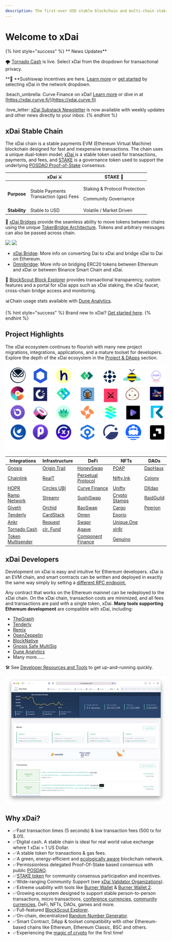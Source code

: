 ```yaml
---
description: The first-ever USD stable blockchain and multi-chain staking token
---
```


# Welcome to xDai

{% hint style="success" %}
** News Updates**

🌪 [Tornado Cash](https://app.tornado.cash) is live. Select xDai from the dropdown for transactional privacy.

**🍣 **Sushiswap incentives are here. [Learn more](about-xdai/project-spotlights/sushiswap.md) or [get started](https://app.sushi.com) by selecting xDai in the network dropdown.

:beach\_umbrella: Curve Finance on xDai! [Learn more](about-xdai/project-spotlights/curve-finance.md) or dive in at [https://xdai.curve.fi/](https://xdai.curve.fi)

:love\_letter: [xDai Substack Newsletter](https://xdai.substack.com) is now available with weekly updates and other news directly to your inbox.
{% endhint %}

## xDai Stable Chain

The xDai chain is a stable payments EVM (Ethereum Virtual Machine) blockchain designed for fast and inexpensive transactions. The chain uses a unique dual-token model; [xDai ](for-users/get-xdai-tokens/)is a stable token used for transactions, payments, and fees, and [STAKE](for-stakers/stake-token/) is a governance token used to support the underlying [POSDAO Proof-of-Stake](for-validators/posdao-whitepaper.md) consensus.

|               | xDai ⚔                                           | STAKE 🦸                                                             |
| ------------- | ------------------------------------------------ | -------------------------------------------------------------------- |
| **Purpose**   | <p>Stable Payments<br>Transaction (gas) Fees</p> | <p>Staking &#x26; Protocol Protection</p><p>Community Governance</p> |
| **Stability** | Stable to USD                                    | Volatile / Market Driven                                             |

🌉 [xDai Bridges](about-xdai/faqs/bridges-xdai-bridge-and-omnibridge.md) provide the seamless ability to move tokens between chains using the unique [TokenBridge Architecture](https://docs.tokenbridge.net). Tokens and arbitrary messages can also be passed across chain.

[![](.gitbook/assets/xDai-bridge.svg)](https://bridge.xdaichain.com) [![](.gitbook/assets/OmniBridge.svg)](https://omni.xdaichain.com/bridge)

* [xDai Bridge](for-users/bridges/converting-xdai-via-bridge/): More info on converting Dai to xDai and bridge xDai to Dai on Ethereum.
* [Omnibridge](for-users/bridges/omnibridge/): More info on bridging ERC20 tokens between Ethereum and xDai or between Binance Smart Chain and xDai.&#x20;

🔎 [BlockScout Block Explorer](https://blockscout.com/xdai/mainnet) provides transactional transparency, custom features and a portal for xDai apps such as xDai staking, the xDai faucet, cross-chain bridge access and monitoring.

📊Chain usage stats available with [Dune Analytics](https://duneanalytics.com/maxaleks/xDai-Usage).

{% hint style="success" %}
Brand new to xDai? [Get started here](for-users/getting-started-with-xdai.md).
{% endhint %}

## Project Highlights

The xDai ecosystem continues to flourish with many new project migrations, integrations, applications, and a mature toolset for developers. Explore the depth of the xDai ecosystem in the [Project & DApps](about-xdai/project-spotlights/) section.

![](.gitbook/assets/xDai-projects.png)

| Integrations                                          | Infrastructure                                              | DeFi                                                                      | NFTs                                                    | DAOs                                                |
| ----------------------------------------------------- | ----------------------------------------------------------- | ------------------------------------------------------------------------- | ------------------------------------------------------- | --------------------------------------------------- |
| [Gnosis](about-xdai/project-spotlights/gnosis/)       | [Origin Trail](https://origintrail.io)                      | [HoneySwap](about-xdai/project-spotlights/1hive/honeyswap.md)             | [POAP](https://www.poap.xyz)                            | [DaoHaus](about-xdai/project-spotlights/daohaus.md) |
| [Chainlink](about-xdai/project-spotlights/chainlink/) | [RealT](https://realt.co)                                   | [Perpetual Protocol](about-xdai/project-spotlights/perpetual-protocol.md) | [Nifty.Ink](about-xdai/project-spotlights/nifty.ink.md) | [Colony](https://colony.io)                         |
| [HOPR](https://hoprnet.org)                           | [Circles UBI](about-xdai/project-spotlights/circles-ubi.md) | [Curve Finance](https://xdai.curve.fi)                                    | [Unifty](https://unifty.io)                             | [DXdao](https://dxdao.medium.com)                   |
| [Ramp Network](https://ramp.network)                  | [Streamr](https://streamr.network)                          | [SushiSwap](https://sushi.com)                                            | [Crypto Stamps](https://crypto.post.at)                 | [RaidGuild](https://raidguild.org)                  |
| [Giveth](https://giveth.io)                           | [Orchid](https://www.orchid.com)                            | [BaoSwap](https://www.bao.finance)                                        | [Cargo](https://cargo.build)                            | [Peerion](https://peerion.io/pools/)                |
| [Tenderly](https://tenderly.co)                       | [CardStack](https://cardstack.com)                          | [Omen](https://xdai.omen.eth.link/#/liquidity)                            | [Eporio](https://epor.io)                               |                                                     |
| [Ankr](https://www.ankr.com)                          | [Request](https://request.network/en/)                      | [Swapr](https://swapr.eth.link/#/swap)                                    | [Unique.One](https://www.unique.one)                    |                                                     |
| [Tornado Cash](https://tornado.cash)                  | [clr. Fund](about-xdai/project-spotlights/clr-fund.md)      | [Agave](https://agave.finance)                                            | [xlr8r](https://xlr8r.com)                              |                                                     |
| [Token Multisender](https://multisender.app)          |                                                             | [Component Finance](about-xdai/project-spotlights/component-finance.md)   | [Genuino](https://www.genuino.world/world/sport)        |                                                     |

## **xDai Developers**

Development on xDai is easy and intuitive for Ethereum developers. xDai is an EVM chain, and smart contracts can be written and deployed in exactly the same way simply by setting a [different RPC endpoint.](for-developers/developer-resources/#json-rpc-endpoints)

Any contract that works on the Ethereum mainnet can be redeployed to the xDai chain. On the xDai chain, transaction costs are minimized, and all fees and transactions are paid with a single token, xDai. **Many tools supporting Ethereum development** are compatible with xDai, including:

* [TheGraph](https://thegraph.com)
* [Tenderly](https://tenderly.co)
* [Remix](https://remix-project.org)
* [OpenZeppelin](https://openzeppelin.com)
* [BlockNative](https://www.blocknative.com)
* [Gnosis Safe MultiSig](https://gnosis-safe.io)
* [Dune Analytics](https://duneanalytics.com/home)
* Many more......

🛠 See [Developer Resources and Tools](for-developers/developer-resources/) to get up-and-running quickly.

![BlockScout Explorer for xDai](<.gitbook/assets/Screen Shot 2021-07-30 at 3.14.04 PM.png>)

## **Why xDai?**

* ✅Fast transaction times (5 seconds) & low transaction fees (500 tx for $.01).
* ✅Digital cash. A stable chain is ideal for real world value exchange where 1 xDai = 1 US Dollar.
* ✅A stable token for transactions & gas fees.
* ✅A green, energy-efficient and [ecologically aware](about-xdai/news-and-information/xdai-energy-efficiency/) blockchain network.
* ✅Permissionless delegated Proof-Of-Stake based consensus with public [POSDAO](for-validators/posdao-whitepaper.md).
* ✅[STAKE token](for-stakers/stake-token/) for community consensus participation and incentives.&#x20;
* ✅Wide-ranging Community Support (see [xDai Validator Organizations](for-validators/about-xdai-validators/original-xdai-validators/)).
* ✅Extreme usability with tools like [Burner Wallet](for-users/wallets/burner-wallet/) & [Burner Wallet 2](for-users/wallets/burner-wallet-2.md).
* ✅Growing ecosystem designed to support stable person-to-person transactions, micro transactions, [conference currencies](about-xdai/use-cases/cryptocurrency-for-events-and-conferences/), [community currencies](about-xdai/use-cases/community-currencies.md), DeFi, NFTs, DAOs, games and more.
* ✅Full-featured  [BlockScout Explorer](https://blockscout.com/xdai/mainnet).
* ✅On-chain, decentralized [Random Number Generator](for-developers/on-chain-random-numbers/).
* ✅Smart Contract, DApp & toolset compatibility with other Ethereum-based chains like Ethereum, Ethereum Classic, BSC and others.
* ✅Experiencing the [magic of crypto](about-xdai/news-and-information/media-articles/crypto-influencers-on-xdai.md#anthony-pompliano) for the first time!
